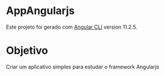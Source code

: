 # AppAngularjs

Este projeto foi gerado com [Angular CLI](https://github.com/angular/angular-cli) version 11.2.5.

# Objetivo
Criar um aplicativo simples para estudar o framework Angularjs
